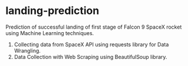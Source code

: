 # landing-prediction
Prediction of successful landing of first stage of Falcon 9 SpaceX rocket using Machine Learning techniques.

1. Collecting data from SpaceX API using requests library for Data Wrangling.
2. Data Collection with Web Scraping using BeautifulSoup library.
